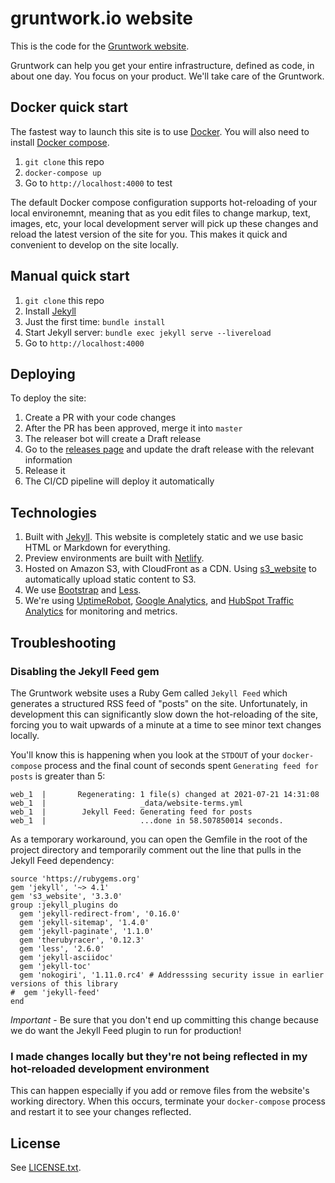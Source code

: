 # gruntwork.io website

This is the code for the [Gruntwork website](https://www.gruntwork.io).

Gruntwork can help you get your entire infrastructure, defined as code, in about one day. You focus on your product.
We'll take care of the Gruntwork.

## Docker quick start

The fastest way to launch this site is to use [Docker](https://www.docker.com/). You will also need to install [Docker compose](https://docs.docker.com/compose/install/).

1. `git clone` this repo
1. `docker-compose up`
1. Go to `http://localhost:4000` to test

The default Docker compose configuration supports hot-reloading of your local environemnt, meaning that as you edit files to change markup, text, images, etc, your local development server will pick up these changes and reload the latest version of the site for you. This makes it quick and convenient to develop on the site locally.

## Manual quick start

1. `git clone` this repo
1. Install [Jekyll](http://jekyllrb.com/docs/installation/)
1. Just the first time: `bundle install`
1. Start Jekyll server: `bundle exec jekyll serve --livereload`
1. Go to `http://localhost:4000`

## Deploying

To deploy the site:

1. Create a PR with your code changes
1. After the PR has been approved, merge it into `master`
1. The releaser bot will create a Draft release
1. Go to the [releases page](/releases) and update the draft release with the relevant information
1. Release it
1. The CI/CD pipeline will deploy it automatically

## Technologies

1. Built with [Jekyll](http://jekyllrb.com/). This website is completely static and we use basic HTML or Markdown for
   everything.
1. Preview environments are built with [Netlify](https://netlify.com).
1. Hosted on Amazon S3, with CloudFront as a CDN. Using [s3_website](https://github.com/laurilehmijoki/s3_website) to
   automatically upload static content to S3.
1. We use [Bootstrap](http://www.getbootstrap.com/) and [Less](http://lesscss.org/).
1. We're using [UptimeRobot](http://uptimerobot.com/), [Google Analytics](http://www.google.com/analytics/), and [HubSpot Traffic Analytics](https://knowledge.hubspot.com/reports/analyze-your-site-traffic-with-the-traffic-analytics-tool) for monitoring and metrics.

## Troubleshooting

### Disabling the Jekyll Feed gem

The Gruntwork website uses a Ruby Gem called `Jekyll Feed` which generates a structured RSS feed of "posts" on the site. Unfortunately, in development this can significantly slow down the hot-reloading of the site, forcing you to wait upwards of a minute at a time to see minor text changes locally.

You'll know this is happening when you look at the `STDOUT` of your `docker-compose` process and the final count of seconds spent `Generating feed for posts` is greater than 5:

```
web_1  |       Regenerating: 1 file(s) changed at 2021-07-21 14:31:08
web_1  |                     _data/website-terms.yml
web_1  |        Jekyll Feed: Generating feed for posts
web_1  |                     ...done in 58.507850014 seconds.
```

As a temporary workaround, you can open the Gemfile in the root of the project directory and temporarily comment out the line that pulls in the Jekyll Feed dependency:

```
source 'https://rubygems.org'
gem 'jekyll', '~> 4.1'
gem 's3_website', '3.3.0'
group :jekyll_plugins do
  gem 'jekyll-redirect-from', '0.16.0'
  gem 'jekyll-sitemap', '1.4.0'
  gem 'jekyll-paginate', '1.1.0'
  gem 'therubyracer', '0.12.3'
  gem 'less', '2.6.0'
  gem 'jekyll-asciidoc'
  gem 'jekyll-toc'
  gem 'nokogiri', '1.11.0.rc4' # Addresssing security issue in earlier versions of this library
#  gem 'jekyll-feed'
end
```

*Important* - Be sure that you don't end up committing this change because we do want the Jekyll Feed plugin to run for production!

### I made changes locally but they're not being reflected in my hot-reloaded development environment

This can happen especially if you add or remove files from the website's working directory. When this occurs, terminate your `docker-compose` process and restart it to see your changes reflected.

## License

See [LICENSE.txt](LICENSE.txt).
